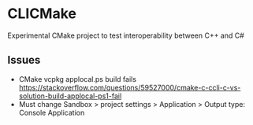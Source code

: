 # CLICMake
Experimental CMake project to test interoperability between C++ and C#

## Issues
* CMake vcpkg applocal.ps build fails https://stackoverflow.com/questions/59527000/cmake-c-ccli-c-vs-solution-build-applocal-ps1-fail
* Must change Sandbox > project settings > Application > Output type: Console Application 
